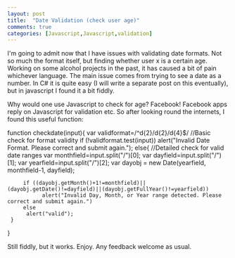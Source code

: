 ```yaml
---
layout: post
title:  "Date Validation (check user age)"
comments: true
categories: [Javascript,Javascript,validation]
---
```


I'm going to admit now that I have issues with validating date formats. Not so much the format itself, but finding whether user x is a certain age. Working on some alcohol projects in the past, it has caused a bit of pain whichever language. The main issue comes from trying to see a date as a number. In C# it is quite easy (I will write a separate post on this eventually), but in javascript I found it a bit fiddly.

Why would one use Javascript to check for age? Facebook! Facebook apps reply on Javascript for validation etc. So after looking round the internets, I found this useful function:

function checkdate(input){
     var validformat=/^d{2}/d{2}/d{4}$/ //Basic check for format validity
     if (!validformat.test(input))
         alert("Invalid Date Format. Please correct and submit again.");
     else{ //Detailed check for valid date ranges
         var monthfield=input.split("/")[0];
         var dayfield=input.split("/")[1];
         var yearfield=input.split("/")[2];
         var dayobj = new Date(yearfield, monthfield-1, dayfield);

         if ((dayobj.getMonth()+1!=monthfield)||(dayobj.getDate()!=dayfield)||(dayobj.getFullYear()!=yearfield))
               alert("Invalid Day, Month, or Year range detected. Please correct and submit again.")
         else
          alert("valid");
     }
}

Still fiddly, but it works. Enjoy. Any feedback welcome as usual.
